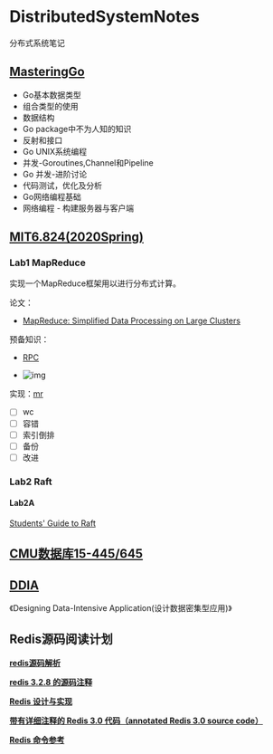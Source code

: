 # DistributedSystemNotes
分布式系统笔记

## [MasteringGo](https://github.com/hantmac/Mastering_Go_Second_Edition_Zh_CN)

- Go基本数据类型
- 组合类型的使用
- 数据结构
- Go package中不为人知的知识
- 反射和接口
- Go UNIX系统编程
- 并发-Goroutines,Channel和Pipeline
- Go 并发-进阶讨论
- 代码测试，优化及分析
- Go网络编程基础
- 网络编程 - 构建服务器与客户端

## [MIT6.824(2020Spring)](https://pdos.csail.mit.edu/6.824/schedule.html)

### Lab1 MapReduce

实现一个MapReduce框架用以进行分布式计算。

论文：

- [MapReduce: Simplified Data Processing on Large Clusters](https://pdos.csail.mit.edu/6.824/papers/mapreduce.pdf)

预备知识：

- [RPC](https://zh.wikipedia.org/wiki/%E9%81%A0%E7%A8%8B%E9%81%8E%E7%A8%8B%E8%AA%BF%E7%94%A8)

- ![img](https://cdn.jsdelivr.net/gh/xmmmmmovo/ResourcesBackup/blog/pics/1851446-33e55a9d966642c3.png)

实现：[mr](./MIT6.824Lab/src/mr)

- [ ] wc
- [ ] 容错
- [ ] 索引倒排
- [ ] 备份
- [ ] 改进

### Lab2 Raft

#### Lab2A

[Students' Guide to Raft](https://thesquareplanet.com/blog/students-guide-to-raft/)



## [CMU数据库15-445/645](https://15445.courses.cs.cmu.edu/fall2019/schedule.html)



## [DDIA](https://vonng.gitbooks.io/ddia-cn/content/)

《Designing Data-Intensive Application(设计数据密集型应用)》



## Redis源码阅读计划

[**redis源码解析**](https://redissrc.readthedocs.io/en/latest/#)

[**redis 3.2.8 的源码注释**](https://github.com/menwengit/redis_source_annotation)

[**Redis 设计与实现**](http://origin.redisbook.com/)

[**带有详细注释的 Redis 3.0 代码（annotated Redis 3.0 source code）**](https://github.com/huangz1990/redis-3.0-annotated)

[**Redis 命令参考**](http://redisdoc.com/)

